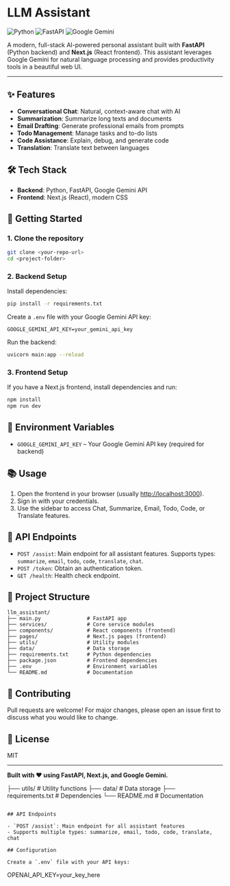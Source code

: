 # LLM Assistant

![Python](https://img.shields.io/badge/Python-3.9%2B-blue?logo=python)
![FastAPI](https://img.shields.io/badge/FastAPI-async-green?logo=fastapi)
![Google Gemini](https://img.shields.io/badge/Gemini-API-yellow?logo=google)

A modern, full-stack AI-powered personal assistant built with **FastAPI** (Python backend) and **Next.js** (React frontend). This assistant leverages Google Gemini for natural language processing and provides productivity tools in a beautiful web UI.

---

## ✨ Features
- **Conversational Chat**: Natural, context-aware chat with AI
- **Summarization**: Summarize long texts and documents
- **Email Drafting**: Generate professional emails from prompts
- **Todo Management**: Manage tasks and to-do lists
- **Code Assistance**: Explain, debug, and generate code
- **Translation**: Translate text between languages

## 🛠️ Tech Stack
- **Backend**: Python, FastAPI, Google Gemini API
- **Frontend**: Next.js (React), modern CSS

## 🚀 Getting Started

### 1. Clone the repository
```bash
git clone <your-repo-url>
cd <project-folder>
```

### 2. Backend Setup
Install dependencies:
```bash
pip install -r requirements.txt
```

Create a `.env` file with your Google Gemini API key:
```env
GOOGLE_GEMINI_API_KEY=your_gemini_api_key
```

Run the backend:
```bash
uvicorn main:app --reload
```

### 3. Frontend Setup
If you have a Next.js frontend, install dependencies and run:
```bash
npm install
npm run dev
```

## 🔑 Environment Variables
- `GOOGLE_GEMINI_API_KEY` – Your Google Gemini API key (required for backend)

## 📚 Usage
1. Open the frontend in your browser (usually [http://localhost:3000](http://localhost:3000)).
2. Sign in with your credentials.
3. Use the sidebar to access Chat, Summarize, Email, Todo, Code, or Translate features.

## 🧩 API Endpoints
- `POST /assist`: Main endpoint for all assistant features. Supports types: `summarize`, `email`, `todo`, `code`, `translate`, `chat`.
- `POST /token`: Obtain an authentication token.
- `GET /health`: Health check endpoint.

## 📁 Project Structure
```
llm_assistant/
├── main.py               # FastAPI app
├── services/             # Core service modules
├── components/           # React components (frontend)
├── pages/                # Next.js pages (frontend)
├── utils/                # Utility modules
├── data/                 # Data storage
├── requirements.txt      # Python dependencies
├── package.json          # Frontend dependencies
├── .env                  # Environment variables
└── README.md             # Documentation
```

## 🤝 Contributing
Pull requests are welcome! For major changes, please open an issue first to discuss what you would like to change.

## 📄 License
MIT

---
**Built with ❤️ using FastAPI, Next.js, and Google Gemini.**

├── utils/               # Utility functions
├── data/               # Data storage
├── requirements.txt    # Dependencies
└── README.md          # Documentation
```

## API Endpoints

- `POST /assist`: Main endpoint for all assistant features
- Supports multiple types: summarize, email, todo, code, translate, chat

## Configuration

Create a `.env` file with your API keys:
```
OPENAI_API_KEY=your_key_here
``` 